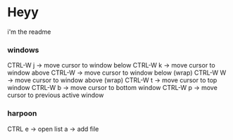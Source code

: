 # Heyy

i'm the readme

### windows

CTRL-W j -> move cursor to window below
CTRL-W k -> move cursor to window above
CTRL-W -> move cursor to window below (wrap)
CTRL-W W -> move cursor to window above (wrap)
CTRL-W t -> move cursor to top window
CTRL-W b -> move cursor to bottom window
CTRL-W p -> move cursor to previous active window

### harpoon

CTRL e -> open list
<leader>a -> add file


